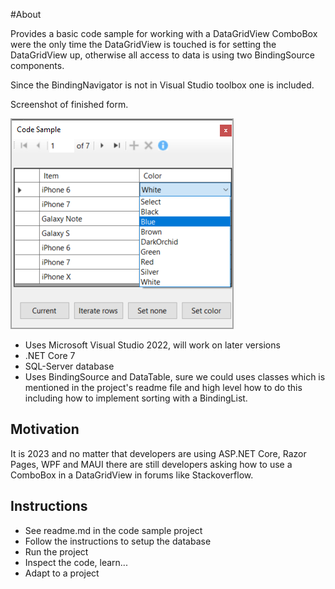 #About

Provides a basic code sample for working with a DataGridView ComboBox were the only time the DataGridView is touched is for setting the DataGridView up, otherwise all access to data is using two BindingSource components.

Since the BindingNavigator is not in Visual Studio toolbox one is included.

Screenshot of finished form.

![Data Grid View Main](DataGridViewComboBoxCore/assets/DataGridViewMain.png)

- Uses Microsoft Visual Studio 2022, will work on later versions
- .NET Core 7
- SQL-Server database
- Uses BindingSource and DataTable, sure we could uses classes which is mentioned in the project's readme file and high level how to do this including how to implement sorting with a BindingList.

## Motivation

It is 2023 and no matter that developers are using ASP.NET Core, Razor Pages, WPF and MAUI there are still developers asking how to use a ComboBox in a DataGridView in forums like Stackoverflow.

## Instructions

- See readme.md in the code sample project
- Follow the instructions to setup the database
- Run the project
- Inspect the code, learn...
- Adapt to a project